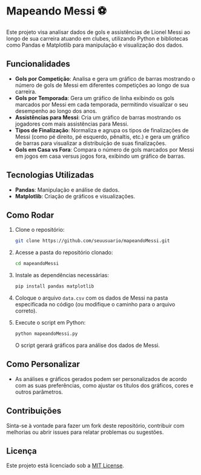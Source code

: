 # Mapeando Messi ⚽️

Este projeto visa analisar dados de gols e assistências de Lionel Messi ao longo de sua carreira atuando em clubes, utilizando Python e bibliotecas como Pandas e Matplotlib para manipulação e visualização dos dados.

## Funcionalidades

- **Gols por Competição**: Analisa e gera um gráfico de barras mostrando o número de gols de Messi em diferentes competições ao longo de sua carreira.
- **Gols por Temporada**: Gera um gráfico de linha exibindo os gols marcados por Messi em cada temporada, permitindo visualizar o seu desempenho ao longo dos anos.
- **Assistências para Messi**: Cria um gráfico de barras mostrando os jogadores com mais assistências para Messi.
- **Tipos de Finalização**: Normaliza e agrupa os tipos de finalizações de Messi (como pé direito, pé esquerdo, pênaltis, etc.) e gera um gráfico de barras para visualizar a distribuição de suas finalizações.
- **Gols em Casa vs Fora**: Compara o número de gols marcados por Messi em jogos em casa versus jogos fora, exibindo um gráfico de barras.

## Tecnologias Utilizadas

- **Pandas**: Manipulação e análise de dados.
- **Matplotlib**: Criação de gráficos e visualizações.

## Como Rodar

1. Clone o repositório:

    ```bash
    git clone https://github.com/seuusuario/mapeandoMessi.git
    ```

2. Acesse a pasta do repositório clonado:

    ```bash
    cd mapeandoMessi
    ```

3. Instale as dependências necessárias:

    ```bash
    pip install pandas matplotlib
    ```

4. Coloque o arquivo `data.csv` com os dados de Messi na pasta especificada no código (ou modifique o caminho para o arquivo correto).

5. Execute o script em Python:

    ```bash
    python mapeandoMessi.py
    ```

    O script gerará gráficos para análise dos dados de Messi.

## Como Personalizar

- As análises e gráficos gerados podem ser personalizados de acordo com as suas preferências, como ajustar os títulos dos gráficos, cores e outros parâmetros.

## Contribuições

Sinta-se à vontade para fazer um fork deste repositório, contribuir com melhorias ou abrir issues para relatar problemas ou sugestões.

## Licença

Este projeto está licenciado sob a [MIT License](LICENSE).

 
